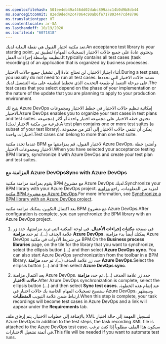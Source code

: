 ```yaml
---
ms.openlocfilehash: 501ee4eb49a446dd02dabc899aac14b0d9b8db44
ms.sourcegitcommit: 82ed9ded42c47064c90ab6fe717893447cd48796
ms.translationtype: HT
ms.contentlocale: ar-SA
ms.lasthandoff: 10/19/2020
ms.locfileid: "6071818"
---
```

<span data-ttu-id="b7c16-101">تعد مكتبة اختبار القبول هي نقطة البداية لديك.</span><span class="sxs-lookup"><span data-stu-id="b7c16-101">An acceptance test library is your starting point.</span></span> <span data-ttu-id="b7c16-102">وتحتوي عادةً على جميع حالات الاختبار (تسجيلات المهام) لتطبيق تم تنظيمه بواسطة إجراءات العمل.</span><span class="sxs-lookup"><span data-stu-id="b7c16-102">It typically contains all test cases (task recordings) of an application that is organized by business processes.</span></span>

<span data-ttu-id="b7c16-103">أثناء اجتياز الاختبار، لن تحتاج عادةً إلى تشغيل جميع حالات الاختبار.</span><span class="sxs-lookup"><span data-stu-id="b7c16-103">During a test pass, you usually do not need to run all test cases.</span></span> <span data-ttu-id="b7c16-104">تعتمد حالات الاختبار التي تحددها على مرحلة التنفيذ أو طبيعة التحديث الذي تخطط لتطبيقه على بيئة التشغيل لديك.</span><span class="sxs-lookup"><span data-stu-id="b7c16-104">The test cases that you select depend on the phase of your implementation or the nature of the update that you are planning to apply to your production environment.</span></span>

<span data-ttu-id="b7c16-105">يتيح لك Azure DevOps إمكانية تنظيم حالات الاختبار في خطط الاختبار ومجموعات الاختبار.</span><span class="sxs-lookup"><span data-stu-id="b7c16-105">Azure DevOps enables you to organize your test cases in test plans and test suites.</span></span> <span data-ttu-id="b7c16-106">تحتوي خطة الاختبار على مجموعة اختبار واحدة أو أكثر (مجموعة فرعية من مكتبة الاختبار لديك).</span><span class="sxs-lookup"><span data-stu-id="b7c16-106">A test plan contains one or more test suites (a subset of your test library).</span></span> <span data-ttu-id="b7c16-107">يمكن أن تنتمي حالات الاختبار إلى أكثر من مجموعة اختبارات واحدة.</span><span class="sxs-lookup"><span data-stu-id="b7c16-107">Test cases can belong to more than one test suite.</span></span>

<span data-ttu-id="b7c16-108">عندما تحدد مكتبة BPM لاختبار القبول، قم بمزامنتها مع ‎Azure DevOps، وأنشئ خطة الاختبار ومجموعات الاختبار.</span><span class="sxs-lookup"><span data-stu-id="b7c16-108">When you have selected your acceptance testing BPM library, synchronize it with Azure DevOps and create your test plan and test suites.</span></span>

### <a name="sync-with-azure-devops"></a><span data-ttu-id="b7c16-109">المزامنة مع Azure DevOps</span><span class="sxs-lookup"><span data-stu-id="b7c16-109">Sync with Azure DevOps</span></span>

<span data-ttu-id="b7c16-110">يقوم بمزامنة مزامنة مكتبة ‎BPM مع مشروع Azure DevOps لديك.</span><span class="sxs-lookup"><span data-stu-id="b7c16-110">Synchronize your BPM library with your Azure DevOps project.</span></span> <span data-ttu-id="b7c16-111">لمزيد من المعلومات، راجع [مزامنة مكتبة BPM مع مشروع Azure DevOps](https://docs.microsoft.com/dynamics365/fin-ops-core/dev-itpro/lifecycle-services/synchronize-bpm-vsts?azure-portal=true#synchronize-a-bpm-library-with-a-azure-devops-project).</span><span class="sxs-lookup"><span data-stu-id="b7c16-111">For more information, see [Synchronize a BPM library with an Azure DevOps project](https://docs.microsoft.com/dynamics365/fin-ops-core/dev-itpro/lifecycle-services/synchronize-bpm-vsts?azure-portal=true#synchronize-a-bpm-library-with-a-azure-devops-project).</span></span>

<span data-ttu-id="b7c16-112">بعد اكتمال التكوين، يمكنك مزامنة مكتبة BPM مع مشروع Azure DevOps.</span><span class="sxs-lookup"><span data-stu-id="b7c16-112">After configuration is complete, you can synchronize the BPM library with an Azure DevOps project.</span></span>

1.  <span data-ttu-id="b7c16-113">في صفحة **مكتبات إجراءات الأعمال**، في لوحة المكتبة التي تريد مزامنتها، حدد زر علامة الحذف (...)، ثم حدد **مزامنة Azure DevOps**. يمكنك أيضاً بدء مزامنة Azure DevOps من شريط الأدوات في مكتبة BPM.</span><span class="sxs-lookup"><span data-stu-id="b7c16-113">On the **Business process libraries** page, on the tile for the library that you want to synchronize, select the ellipsis button (...) and then select **Azure DevOps sync**. You can also start Azure DevOps synchronization from the toolbar in a BPM library.</span></span> <span data-ttu-id="b7c16-114">حدد زر علامة الحذف (...)، ثم حدد **مزامنة Azure DevOps**.</span><span class="sxs-lookup"><span data-stu-id="b7c16-114">Select the ellipsis button (...) and then select **Azure DevOps sync**.</span></span>

2.  <span data-ttu-id="b7c16-115">بعد اكتمال مزامنة Azure DevOps، حدد زر علامة الحذف (...)، ثم حدد **مزامنة حالات الاختبار**.</span><span class="sxs-lookup"><span data-stu-id="b7c16-115">After Azure DevOps synchronization is complete, select the ellipsis  button (...) and then select **Sync test cases**.</span></span> <span data-ttu-id="b7c16-116">عند إتمام هذه الخطوة، ستصبح تسجيلات المهام الخاصة بك حالات اختبار في Azure DevOps، وسيظهر ارتباط ضمن علامة التبويب **المتطلبات**.</span><span class="sxs-lookup"><span data-stu-id="b7c16-116">When this step is complete, your task recordings will become test cases in Azure DevOps and a link will appear under the **Requirements** tab.</span></span>


<span data-ttu-id="b7c16-117">بالإضافة إلى خطوات الاختبار، يتم إرفاق ملف XML لتسجيل المهمة إلى حالة اختبار Azure DevOps.</span><span class="sxs-lookup"><span data-stu-id="b7c16-117">In addition to the test steps, the task recording XML file is attached to the Azure DevOps test case.</span></span> <span data-ttu-id="b7c16-118">سيكون هذا الملف مطلوباً إذا كنت ترغب في أتمتة تشغيل الاختبارات.</span><span class="sxs-lookup"><span data-stu-id="b7c16-118">This file will be needed if you want to automate test runs.</span></span>
